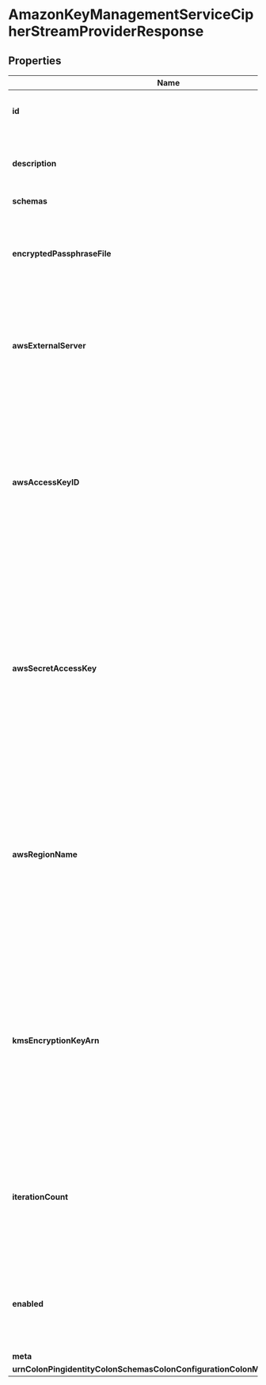 

# AmazonKeyManagementServiceCipherStreamProviderResponse


## Properties

| Name | Type | Description | Notes |
|------------ | ------------- | ------------- | -------------|
|**id** | **String** | Name of the Cipher Stream Provider |  |
|**description** | **String** | A description for this Cipher Stream Provider |  [optional] |
|**schemas** | **List&lt;EnumamazonKeyManagementServiceCipherStreamProviderSchemaUrn&gt;** |  |  |
|**encryptedPassphraseFile** | **String** | The path to a file that will hold the encrypted passphrase used by this cipher stream provider. |  |
|**awsExternalServer** | **String** | The external server with information to use when interacting with the Amazon Key Management Service. |  [optional] |
|**awsAccessKeyID** | **String** | The access key ID that will be used if this cipher stream provider will authenticate to the Amazon Key Management Service using an access key rather than an IAM role associated with an EC2 instance. |  [optional] |
|**awsSecretAccessKey** | **String** | The secret access key that will be used if this cipher stream provider will authenticate to the Amazon Key Management Service using an access key rather than an IAM role associated with an EC2 instance. |  [optional] |
|**awsRegionName** | **String** | The name of the Amazon Web Services region that holds the encryption key. This is optional, and if it is not provided, then the server will attempt to determine the region from the key ARN. |  [optional] |
|**kmsEncryptionKeyArn** | **String** | The Amazon resource name (ARN) for the KMS key that will be used to encrypt the contents of the passphrase file. This key must exist, and the AWS client must have access to encrypt and decrypt data using this key. |  |
|**iterationCount** | **Integer** | The PBKDF2 iteration count that will be used when deriving the encryption key used to protect the encryption settings database. |  [optional] |
|**enabled** | **Boolean** | Indicates whether this Cipher Stream Provider is enabled for use in the Directory Server. |  |
|**meta** | [**MetaMeta**](MetaMeta.md) |  |  [optional] |
|**urnColonPingidentityColonSchemasColonConfigurationColonMessagesColon20** | [**MetaUrnPingidentitySchemasConfigurationMessages20**](MetaUrnPingidentitySchemasConfigurationMessages20.md) |  |  [optional] |



